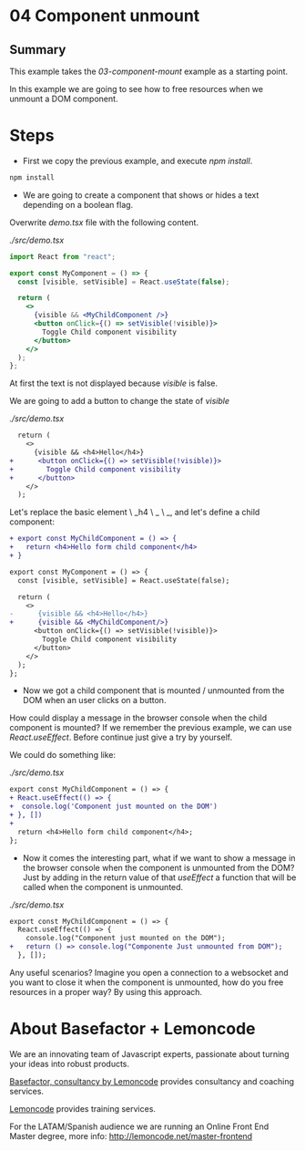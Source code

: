 # 04 Component unmount

## Summary

This example takes the _03-component-mount_ example as a starting point.

In this example we are going to see how to free resources when we unmount a DOM component.

# Steps

- First we copy the previous example, and execute _npm install_.

```bash
npm install
```

- We are going to create a component that shows or hides a text depending on a boolean flag.

Overwrite _demo.tsx_ file with the following content.

_./src/demo.tsx_

```jsx
import React from "react";

export const MyComponent = () => {
  const [visible, setVisible] = React.useState(false);

  return (
    <>
      {visible && <MyChildComponent />}
      <button onClick={() => setVisible(!visible)}>
        Toggle Child component visibility
      </button>
    </>
  );
};
```

At first the text is not displayed because _visible_ is false.

We are going to add a button to change the state of _visible_

_./src/demo.tsx_

```diff
  return (
    <>
      {visible && <h4>Hello</h4>}
+      <button onClick={() => setVisible(!visible)}>
+        Toggle Child component visibility
+      </button>
    </>
  );
```

Let's replace the basic element \ _h4 \ _ \ \_, and let's define a child component:

```diff
+ export const MyChildComponent = () => {
+   return <h4>Hello form child component</h4>
+ }

export const MyComponent = () => {
  const [visible, setVisible] = React.useState(false);

  return (
    <>
-      {visible && <h4>Hello</h4>}
+      {visible && <MyChildComponent/>}
      <button onClick={() => setVisible(!visible)}>
        Toggle Child component visibility
      </button>
    </>
  );
};
```

- Now we got a child component that is mounted / unmounted from the DOM when an user clicks on a button.

How could display a message in the browser console
when the child component is mounted?
If we remember the previous example, we can use _React.useEffect_.
Before continue just give a try by yourself.

We could do something like:

_./src/demo.tsx_

```diff
export const MyChildComponent = () => {
+ React.useEffect(() => {
+  console.log('Component just mounted on the DOM')
+ }, [])
+
  return <h4>Hello form child component</h4>;
};
```

- Now it comes the interesting part, what if we want to show a message in the browser console when the component is unmounted from the DOM? Just
  by adding in the return value of that _useEffect_ a function that will be called when the component is unmounted.

_./src/demo.tsx_

```diff
export const MyChildComponent = () => {
  React.useEffect(() => {
    console.log("Component just mounted on the DOM");
+   return () => console.log("Componente Just unmounted from DOM");
  }, []);
```

Any useful scenarios? Imagine you open a connection to a websocket and you want to close it when the component is unmounted, how do you free resources in a proper way? By using this approach.

# About Basefactor + Lemoncode

We are an innovating team of Javascript experts, passionate about turning your ideas into robust products.

[Basefactor, consultancy by Lemoncode](http://www.basefactor.com) provides consultancy and coaching services.

[Lemoncode](http://lemoncode.net/services/en/#en-home) provides training services.

For the LATAM/Spanish audience we are running an Online Front End Master degree, more info: http://lemoncode.net/master-frontend
